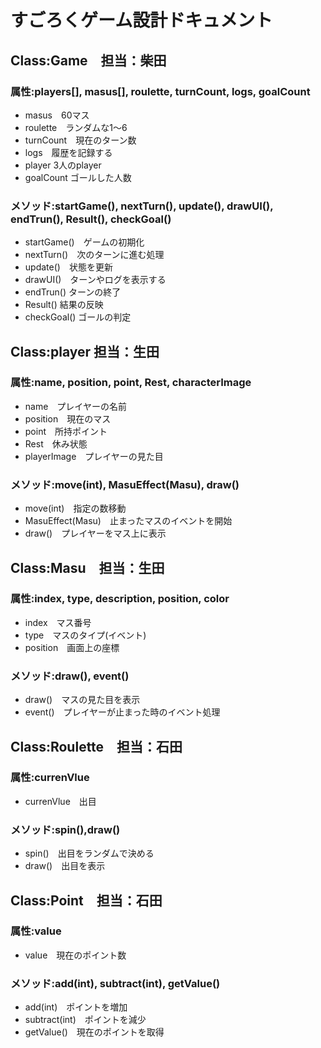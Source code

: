 # すごろくゲーム設計ドキュメント
## Class:Game　担当：柴田
### 属性:players[], masus[], roulette, turnCount, logs, goalCount
- masus　60マス
- roulette　ランダムな1～6
- turnCount　現在のターン数
- logs　履歴を記録する
- player 3人のplayer
- goalCount ゴールした人数
### メソッド:startGame(), nextTurn(), update(), drawUI(), endTrun(), Result(), checkGoal()
- startGame()　ゲームの初期化
- nextTurn()　次のターンに進む処理
- update()　状態を更新
- drawUI()　ターンやログを表示する
- endTrun() ターンの終了
- Result() 結果の反映
- checkGoal() ゴールの判定

## Class:player 担当：生田
### 属性:name, position, point, Rest, characterImage
- name　プレイヤーの名前
- position　現在のマス
- point　所持ポイント
- Rest　休み状態
- playerImage　プレイヤーの見た目
### メソッド:move(int), MasuEffect(Masu), draw()
- move(int)　指定の数移動
- MasuEffect(Masu)　止まったマスのイベントを開始
- draw()　プレイヤーをマス上に表示

## Class:Masu　担当：生田
### 属性:index, type, description, position, color
- index　マス番号
- type　マスのタイプ(イベント)
- position　画面上の座標
### メソッド:draw(), event()
- draw()　マスの見た目を表示
- event()　プレイヤーが止まった時のイベント処理

## Class:Roulette　担当：石田
### 属性:currenVlue
- currenVlue　出目
### メソッド:spin(),draw()
- spin()　出目をランダムで決める
- draw()　出目を表示

## Class:Point　担当：石田
### 属性:value
- value　現在のポイント数
### メソッド:add(int), subtract(int), getValue()
- add(int)　ポイントを増加
- subtract(int)　ポイントを減少
- getValue()　現在のポイントを取得


